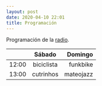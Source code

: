 ```yaml
---
layout: post
date: 2020-04-10 22:01
title: Programación
---
```

Programación de la [radio](radio).

|              | Sábado         |  Domingo        |
| :---         |     :---:      |            ---: |
| 12:00        | biciclista     |   funkbike      |
| 13:00        | cutrinhos      |   mateojazz     |



